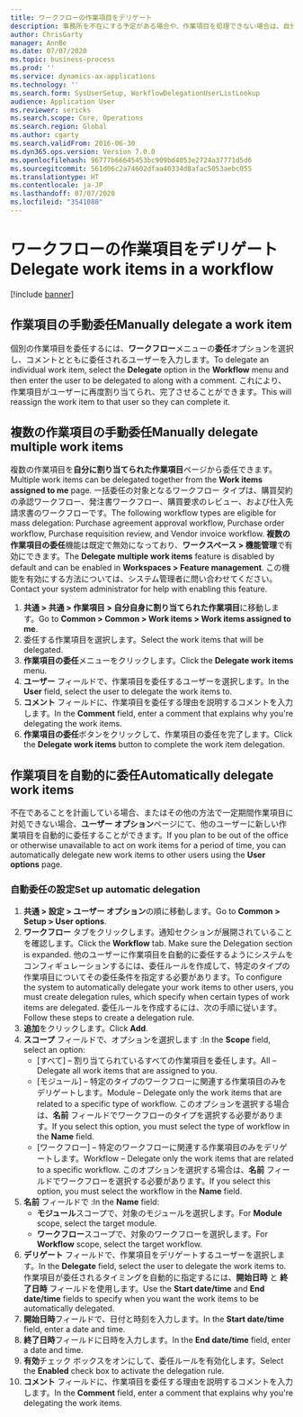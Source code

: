 ```yaml
---
title: ワークフローの作業項目をデリゲート
description: 事務所を不在にする予定がある場合や、作業項目を処理できない場合は、自分の作業項目を他のユーザーに委任 (再割り当て) することができます。
author: ChrisGarty
manager: AnnBe
ms.date: 07/07/2020
ms.topic: business-process
ms.prod: ''
ms.service: dynamics-ax-applications
ms.technology: ''
ms.search.form: SysUserSetup, WorkflowDelegationUserListLookup
audience: Application User
ms.reviewer: sericks
ms.search.scope: Core, Operations
ms.search.region: Global
ms.author: cgarty
ms.search.validFrom: 2016-06-30
ms.dyn365.ops.version: Version 7.0.0
ms.openlocfilehash: 96777b66645453bc909bd4053e2724a37771d5d6
ms.sourcegitcommit: 561d06c2a74602dfaa40334d8afac5053aebc055
ms.translationtype: HT
ms.contentlocale: ja-JP
ms.lasthandoff: 07/07/2020
ms.locfileid: "3541088"
---
```

# <a name="delegate-work-items-in-a-workflow"></a><span data-ttu-id="51bcf-103">ワークフローの作業項目をデリゲート</span><span class="sxs-lookup"><span data-stu-id="51bcf-103">Delegate work items in a workflow</span></span>

[!include [banner](../../includes/banner.md)]

## <a name="manually-delegate-a-work-item"></a><span data-ttu-id="51bcf-104">作業項目の手動委任</span><span class="sxs-lookup"><span data-stu-id="51bcf-104">Manually delegate a work item</span></span>

<span data-ttu-id="51bcf-105">個別の作業項目を委任するには、**ワークフロー**メニューの**委任**オプションを選択し、コメントとともに委任されるユーザーを入力します。</span><span class="sxs-lookup"><span data-stu-id="51bcf-105">To delegate an individual work item, select the **Delegate** option in the **Workflow** menu and then enter the user to be delegated to along with a comment.</span></span> <span data-ttu-id="51bcf-106">これにより、作業項目がユーザーに再度割り当てられ、完了させることができます。</span><span class="sxs-lookup"><span data-stu-id="51bcf-106">This will reassign the work item to that user so they can complete it.</span></span>

## <a name="manually-delegate-multiple-work-items"></a><span data-ttu-id="51bcf-107">複数の作業項目の手動委任</span><span class="sxs-lookup"><span data-stu-id="51bcf-107">Manually delegate multiple work items</span></span>

<span data-ttu-id="51bcf-108">複数の作業項目を**自分に割り当てられた作業項目**ページから委任できます。</span><span class="sxs-lookup"><span data-stu-id="51bcf-108">Multiple work items can be delegated together from the **Work items assigned to me** page.</span></span> <span data-ttu-id="51bcf-109">一括委任の対象となるワークフロー タイプは、購買契約の承認ワークフロー、発注書ワークフロー、購買要求のレビュー、および仕入先請求書のワークフローです。</span><span class="sxs-lookup"><span data-stu-id="51bcf-109">The following workflow types are eligible for mass delegation: Purchase agreement approval workflow, Purchase order workflow, Purchase requisition review, and Vendor invoice workflow.</span></span> <span data-ttu-id="51bcf-110">**複数の作業項目の委任**機能は既定で無効になっており、**ワークスペース > 機能管理**で有効にできます。</span><span class="sxs-lookup"><span data-stu-id="51bcf-110">The **Delegate multiple work items** feature is disabled by default and can be enabled in **Workspaces > Feature management**.</span></span> <span data-ttu-id="51bcf-111">この機能を有効にする方法については、システム管理者に問い合わせてください。</span><span class="sxs-lookup"><span data-stu-id="51bcf-111">Contact your system administrator for help with enabling this feature.</span></span>
1.  <span data-ttu-id="51bcf-112">**共通 > 共通 > 作業項目 > 自分自身に割り当てられた作業項目**に移動します。</span><span class="sxs-lookup"><span data-stu-id="51bcf-112">Go to **Common > Common > Work items > Work items assigned to me**.</span></span>
2.  <span data-ttu-id="51bcf-113">委任する作業項目を選択します。</span><span class="sxs-lookup"><span data-stu-id="51bcf-113">Select the work items that will be delegated.</span></span>
3.  <span data-ttu-id="51bcf-114">**作業項目の委任**メニューをクリックします。</span><span class="sxs-lookup"><span data-stu-id="51bcf-114">Click the **Delegate work items** menu.</span></span>
4.  <span data-ttu-id="51bcf-115">**ユーザー** フィールドで、作業項目を委任するユーザーを選択します。</span><span class="sxs-lookup"><span data-stu-id="51bcf-115">In the **User** field, select the user to delegate the work items to.</span></span>
5.  <span data-ttu-id="51bcf-116">**コメント** フィールドに、作業項目を委任する理由を説明するコメントを入力します。</span><span class="sxs-lookup"><span data-stu-id="51bcf-116">In the **Comment** field, enter a comment that explains why you're delegating the work items.</span></span>
6.  <span data-ttu-id="51bcf-117">**作業項目の委任**ボタンをクリックして、作業項目の委任を完了します。</span><span class="sxs-lookup"><span data-stu-id="51bcf-117">Click the **Delegate work items** button to complete the work item delegation.</span></span>

## <a name="automatically-delegate-work-items"></a><span data-ttu-id="51bcf-118">作業項目を自動的に委任</span><span class="sxs-lookup"><span data-stu-id="51bcf-118">Automatically delegate work items</span></span>

<span data-ttu-id="51bcf-119">不在であることを計画している場合、またはその他の方法で一定期間作業項目に対処できない場合、**ユーザー オプション**ページにて、他のユーザーに新しい作業項目を自動的に委任することができます。</span><span class="sxs-lookup"><span data-stu-id="51bcf-119">If you plan to be out of the office or otherwise unavailable to act on work items for a period of time, you can automatically delegate new work items to other users using the **User options** page.</span></span>

### <a name="set-up-automatic-delegation"></a><span data-ttu-id="51bcf-120">自動委任の設定</span><span class="sxs-lookup"><span data-stu-id="51bcf-120">Set up automatic delegation</span></span>
1. <span data-ttu-id="51bcf-121">**共通 > 設定 > ユーザー オプション**の順に移動します。</span><span class="sxs-lookup"><span data-stu-id="51bcf-121">Go to **Common > Setup > User options**.</span></span>
2. <span data-ttu-id="51bcf-122">**ワークフロー** タブをクリックします。通知セクションが展開されていることを確認します。</span><span class="sxs-lookup"><span data-stu-id="51bcf-122">Click the **Workflow** tab. Make sure the Delegation section is expanded.</span></span> <span data-ttu-id="51bcf-123">他のユーザーに作業項目を自動的に委任するようにシステムをコンフィギュレーションするには、委任ルールを作成して、特定のタイプの作業項目についてその委任条件を指定する必要があります。</span><span class="sxs-lookup"><span data-stu-id="51bcf-123">To configure the system to automatically delegate your work items to other users, you must create delegation rules, which specify when certain types of work items are delegated.</span></span> <span data-ttu-id="51bcf-124">委任ルールを作成するには、次の手順に従います。</span><span class="sxs-lookup"><span data-stu-id="51bcf-124">Follow these steps to create a delegation rule.</span></span>  
3. <span data-ttu-id="51bcf-125">**追加**をクリックします。</span><span class="sxs-lookup"><span data-stu-id="51bcf-125">Click **Add**.</span></span>
4. <span data-ttu-id="51bcf-126">**スコープ** フィールドで、オプションを選択します :</span><span class="sxs-lookup"><span data-stu-id="51bcf-126">In the **Scope** field, select an option:</span></span>
    - <span data-ttu-id="51bcf-127">[すべて] – 割り当てられているすべての作業項目を委任します。</span><span class="sxs-lookup"><span data-stu-id="51bcf-127">All – Delegate all work items that are assigned to you.</span></span>
    - <span data-ttu-id="51bcf-128">[モジュール] – 特定のタイプのワークフローに関連する作業項目のみをデリゲートします。</span><span class="sxs-lookup"><span data-stu-id="51bcf-128">Module – Delegate only the work items that are related to a specific type of workflow.</span></span> <span data-ttu-id="51bcf-129">このオプションを選択する場合は、**名前** フィールドでワークフローのタイプを選択する必要があります。</span><span class="sxs-lookup"><span data-stu-id="51bcf-129">If you select this option, you must select the type of workflow in the **Name** field.</span></span>
    - <span data-ttu-id="51bcf-130">[ワークフロー] – 特定のワークフローに関連する作業項目のみをデリゲートします。</span><span class="sxs-lookup"><span data-stu-id="51bcf-130">Workflow – Delegate only the work items that are related to a specific workflow.</span></span> <span data-ttu-id="51bcf-131">このオプションを選択する場合は、**名前**  フィールドでワークフローを選択する必要があります。</span><span class="sxs-lookup"><span data-stu-id="51bcf-131">If you select this option, you must select the workflow in the **Name** field.</span></span>  
5. <span data-ttu-id="51bcf-132">**名前** フィールドで :</span><span class="sxs-lookup"><span data-stu-id="51bcf-132">In the **Name** field:</span></span>
    - <span data-ttu-id="51bcf-133">**モジュール**スコープで、対象のモジュールを選択します。</span><span class="sxs-lookup"><span data-stu-id="51bcf-133">For **Module** scope, select the target module.</span></span>
    - <span data-ttu-id="51bcf-134">**ワークフロー**スコープで、対象のワークフローを選択します。</span><span class="sxs-lookup"><span data-stu-id="51bcf-134">For **Workflow** scope, select the target workflow.</span></span>
6. <span data-ttu-id="51bcf-135">**デリゲート** フィールドで、作業項目をデリゲートするユーザーを選択します。</span><span class="sxs-lookup"><span data-stu-id="51bcf-135">In the **Delegate** field, select the user to delegate the work items to.</span></span> <span data-ttu-id="51bcf-136">作業項目が委任されるタイミングを自動的に指定するには、**開始日時** と **終了日時** フィールドを使用します。</span><span class="sxs-lookup"><span data-stu-id="51bcf-136">Use the **Start date/time** and **End date/time** fields to specify when you want the work items to be automatically delegated.</span></span>  
7. <span data-ttu-id="51bcf-137">**開始日時**フィールドで、日付と時刻を入力します。</span><span class="sxs-lookup"><span data-stu-id="51bcf-137">In the **Start date/time** field, enter a date and time.</span></span>
8. <span data-ttu-id="51bcf-138">**終了日時**フィールドに日時を入力します。</span><span class="sxs-lookup"><span data-stu-id="51bcf-138">In the **End date/time** field, enter a date and time.</span></span>
9. <span data-ttu-id="51bcf-139">**有効**チェック ボックスをオンにして、委任ルールを有効化します。</span><span class="sxs-lookup"><span data-stu-id="51bcf-139">Select the **Enabled** check box to activate the delegation rule.</span></span> 
10. <span data-ttu-id="51bcf-140">**コメント** フィールドに、作業項目を委任する理由を説明するコメントを入力します。</span><span class="sxs-lookup"><span data-stu-id="51bcf-140">In the **Comment** field, enter a comment that explains why you're delegating the work items.</span></span>
